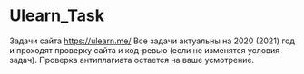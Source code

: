 # Ulearn_Task
Задачи сайта https://ulearn.me/ Все задачи актуальны на 2020 (2021) год и проходят проверку сайта и код-ревью (если не изменятся условия задач). Проверка антиплагиата остается на ваше усмотрение.
